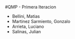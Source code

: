 #QMP - Primera Iteracion 

- Bellini, Matias
- Martinez Sarmiento, Gonzalo
- Arrieta, Luciano
- Salinas, Julian
